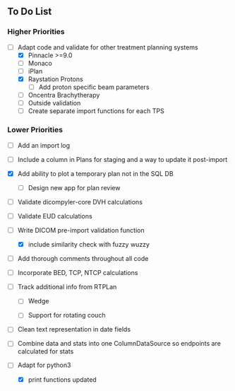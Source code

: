 ## To Do List
### Higher Priorities

- [ ] Adapt code and validate for other treatment planning systems
   - [X] Pinnacle >=9.0
   - [ ] Monaco
   - [ ] iPlan
   - [X] Raystation Protons
     - [ ] Add proton specific beam parameters
   - [ ] Oncentra Brachytherapy
   - [ ] Outside validation
   - [ ] Create separate import functions for each TPS

### Lower Priorities
- [ ] Add an import log

- [ ] Include a column in Plans for staging and a way to update it post-import


- [X] Add ability to plot a temporary plan not in the SQL DB
    - [ ] Design new app for plan review  
    

- [ ] Validate dicompyler-core DVH calculations

- [ ] Validate EUD calculations  
  
  
- [ ] Write DICOM pre-import validation function
    - [X] include similarity check with fuzzy wuzzy


- [ ] Add thorough comments throughout all code

- [ ] Incorporate BED, TCP, NTCP calculations


- [ ] Track additional info from RTPLan
  - [ ] Wedge
  - [ ] Support for rotating couch


- [ ] Clean text representation in date fields  

- [ ] Combine data and stats into one ColumnDataSource so endpoints are calculated for stats


- [ ] Adapt for python3
  - [X] print functions updated 


